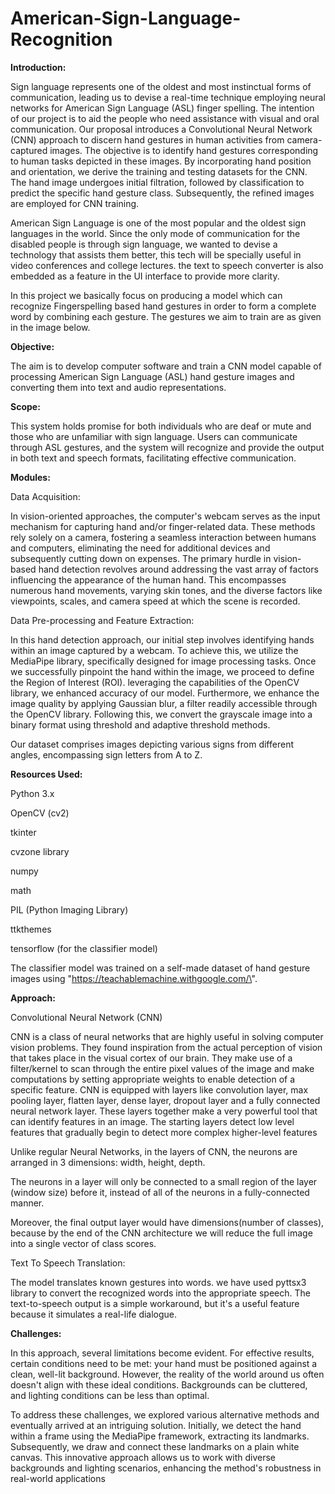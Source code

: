 # American-Sign-Language-Recognition


**Introduction:**

Sign language represents one of the oldest and most instinctual forms of
communication, leading us to devise a real-time technique employing
neural networks for American Sign Language (ASL) finger spelling. The
intention of our project is to aid the people who need assistance with
visual and oral communication. Our proposal introduces a Convolutional
Neural Network (CNN) approach to discern hand gestures in human
activities from camera-captured images. The objective is to identify
hand gestures corresponding to human tasks depicted in these images. By
incorporating hand position and orientation, we derive the training and
testing datasets for the CNN. The hand image undergoes initial
filtration, followed by classification to predict the specific hand
gesture class. Subsequently, the refined images are employed for CNN
training.

American Sign Language is one of the most popular and the oldest sign
languages in the world. Since the only mode of communication for the
disabled people is through sign language, we wanted to devise a
technology that assists them better, this tech will be specially useful
in video conferences and college lectures. the text to speech converter
is also embedded as a feature in the UI interface to provide more
clarity.

In this project we basically focus on producing a model which can
recognize Fingerspelling based hand gestures in order to form a complete
word by combining each gesture. The gestures we aim to train are as
given in the image below.

**Objective:**

The aim is to develop computer software and train a CNN model capable of
processing American Sign Language (ASL) hand gesture images and
converting them into text and audio representations.

**Scope:**

This system holds promise for both individuals who are deaf or mute and
those who are unfamiliar with sign language. Users can communicate
through ASL gestures, and the system will recognize and provide the
output in both text and speech formats, facilitating effective
communication.

**Modules:**

Data Acquisition:

In vision-oriented approaches, the computer\'s webcam serves as the
input mechanism for capturing hand and/or finger-related data. These
methods rely solely on a camera, fostering a seamless interaction
between humans and computers, eliminating the need for additional
devices and subsequently cutting down on expenses. The primary hurdle in
vision-based hand detection revolves around addressing the vast array of
factors influencing the appearance of the human hand. This encompasses
numerous hand movements, varying skin tones, and the diverse factors
like viewpoints, scales, and camera speed at which the scene is
recorded.

Data Pre-processing and Feature Extraction:

In this hand detection approach, our initial step involves identifying
hands within an image captured by a webcam. To achieve this, we utilize
the MediaPipe library, specifically designed for image processing tasks.
Once we successfully pinpoint the hand within the image, we proceed to
define the Region of Interest (ROI). leveraging the capabilities of the
OpenCV library, we enhanced accuracy of our model. Furthermore, we
enhance the image quality by applying Gaussian blur, a filter readily
accessible through the OpenCV library. Following this, we convert the
grayscale image into a binary format using threshold and adaptive
threshold methods.

Our dataset comprises images depicting various signs from different
angles, encompassing sign letters from A to Z.

**Resources Used:**

Python 3.x

OpenCV (cv2)

tkinter

cvzone library

numpy

math

PIL (Python Imaging Library)

ttkthemes

tensorflow (for the classifier model)

The classifier model was trained on a self-made dataset of hand gesture
images using \"https://teachablemachine.withgoogle.com/\".

**Approach:**

Convolutional Neural Network (CNN)

CNN is a class of neural networks that are highly useful in solving
computer vision problems. They found inspiration from the actual
perception of vision that takes place in the visual cortex of our brain.
They make use of a filter/kernel to scan through the entire pixel values
of the image and make computations by setting appropriate weights to
enable detection of a specific feature. CNN is equipped with layers like
convolution layer, max pooling layer, flatten layer, dense layer,
dropout layer and a fully connected neural network layer. These layers
together make a very powerful tool that can identify features in an
image. The starting layers detect low level features that gradually
begin to detect more complex higher-level features

Unlike regular Neural Networks, in the layers of CNN, the neurons are
arranged in 3 dimensions: width, height, depth.

The neurons in a layer will only be connected to a small region of the
layer (window size) before it, instead of all of the neurons in a
fully-connected manner.

Moreover, the final output layer would have dimensions(number of
classes), because by the end of the CNN architecture we will reduce the
full image into a single vector of class scores.

Text To Speech Translation:

The model translates known gestures into words. we have used pyttsx3
library to convert the recognized words into the appropriate speech. The
text-to-speech output is a simple workaround, but it\'s a useful feature
because it simulates a real-life dialogue.

**Challenges:**

In this approach, several limitations become evident. For effective
results, certain conditions need to be met: your hand must be positioned
against a clean, well-lit background. However, the reality of the world
around us often doesn\'t align with these ideal conditions. Backgrounds
can be cluttered, and lighting conditions can be less than optimal.

To address these challenges, we explored various alternative methods and
eventually arrived at an intriguing solution. Initially, we detect the
hand within a frame using the MediaPipe framework, extracting its
landmarks. Subsequently, we draw and connect these landmarks on a plain
white canvas. This innovative approach allows us to work with diverse
backgrounds and lighting scenarios, enhancing the method's robustness
in real-world applications

